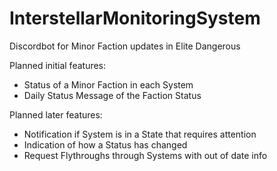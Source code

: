 # InterstellarMonitoringSystem
Discordbot for Minor Faction updates in Elite Dangerous

Planned initial features:
- Status of a Minor Faction in each System
- Daily Status Message of the Faction Status
    
Planned later features:
- Notification if System is in a State that requires attention
- Indication of how a Status has changed
- Request Flythroughs through Systems with out of date info
